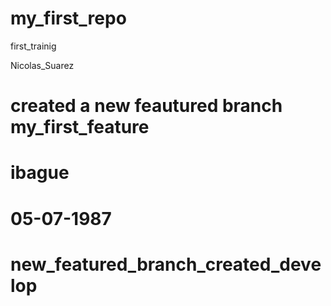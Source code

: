 # my_first_repo
first_trainig 

Nicolas_Suarez

# created a new feautured branch my_first_feature


ibague
=======
05-07-1987
=======
# new_featured_branch_created_develop


